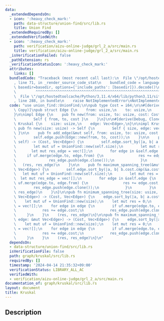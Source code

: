 ```yaml
---
data:
  _extendedDependsOn:
  - icon: ':heavy_check_mark:'
    path: data-structure/union-find/src/lib.rs
    title: Union Find
  _extendedRequiredBy: []
  _extendedVerifiedWith:
  - icon: ':heavy_check_mark:'
    path: verification/aizu-online-judge/grl_2_a/src/main.rs
    title: verification/aizu-online-judge/grl_2_a/src/main.rs
  _isVerificationFailed: false
  _pathExtension: rs
  _verificationStatusIcon: ':heavy_check_mark:'
  attributes:
    links: []
  bundledCode: "Traceback (most recent call last):\n  File \"/opt/hostedtoolcache/Python/3.11.4/x64/lib/python3.11/site-packages/onlinejudge_verify/documentation/build.py\"\
    , line 71, in _render_source_code_stat\n    bundled_code = language.bundle(stat.path,\
    \ basedir=basedir, options={'include_paths': [basedir]}).decode()\n          \
    \         ^^^^^^^^^^^^^^^^^^^^^^^^^^^^^^^^^^^^^^^^^^^^^^^^^^^^^^^^^^^^^^^^^^^^^^^^^^^^^^^^^\n\
    \  File \"/opt/hostedtoolcache/Python/3.11.4/x64/lib/python3.11/site-packages/onlinejudge_verify/languages/rust.py\"\
    , line 288, in bundle\n    raise NotImplementedError\nNotImplementedError\n"
  code: "use union_find::UnionFind;\n\npub type Cost = i64;\n\n#[derive(Debug, Clone,\
    \ Copy)]\npub struct Edge {\n    from: usize,\n    to: usize,\n    cost: Cost,\n\
    }\n\nimpl Edge {\n    pub fn new(from: usize, to: usize, cost: Cost) -> Self {\n\
    \        Self { from, to, cost }\n    }\n}\n\n#[derive(Debug, Clone)]\npub struct\
    \ Kruskal {\n    size: usize,\n    edge: Vec<Edge>,\n}\n\nimpl Kruskal {\n   \
    \ pub fn new(size: usize) -> Self {\n        Self { size, edge: vec![] }\n   \
    \ }\n\n    pub fn add_edge(&mut self, from: usize, to: usize, cost: Cost) {\n\
    \        self.edge.push(Edge::new(from, to, cost));\n    }\n\n    pub fn minimum_spanning_tree(&mut\
    \ self) -> (Cost, Vec<Edge>) {\n        self.edge.sort_by(|a, b| a.cost.cmp(&b.cost));\n\
    \        let mut uf = UnionFind::new(self.size);\n        let mut res = 0;\n \
    \       let mut res_edge = vec![];\n        for edge in &self.edge {\n       \
    \     if uf.merge(edge.to, edge.from) {\n                res += edge.cost;\n \
    \               res_edge.push(edge.clone());\n            }\n        }\n     \
    \   (res, res_edge)\n    }\n\n    pub fn maximum_spanning_tree(&mut self) -> (Cost,\
    \ Vec<Edge>) {\n        self.edge.sort_by(|a, b| b.cost.cmp(&a.cost));\n     \
    \   let mut uf = UnionFind::new(self.size);\n        let mut res = 0;\n      \
    \  let mut res_edge = vec![];\n        for edge in &self.edge {\n            if\
    \ uf.merge(edge.to, edge.from) {\n                res += edge.cost;\n        \
    \        res_edge.push(edge.clone());\n            }\n        }\n        (res,\
    \ res_edge)\n    }\n}\n\npub fn minimum_spanning_tree(size: usize, edge: &mut\
    \ Vec<Edge>) -> (Cost, Vec<Edge>) {\n    edge.sort_by(|a, b| a.cost.cmp(&b.cost));\n\
    \    let mut uf = UnionFind::new(size);\n    let mut res = 0;\n    let mut res_edge\
    \ = vec![];\n    for edge in edge {\n        if uf.merge(edge.to, edge.from) {\n\
    \            res += edge.cost;\n            res_edge.push(edge.clone());\n   \
    \     }\n    }\n    (res, res_edge)\n}\n\npub fn maximum_spanning_tree(size: usize,\
    \ edge: &mut Vec<Edge>) -> (Cost, Vec<Edge>) {\n    edge.sort_by(|a, b| b.cost.cmp(&a.cost));\n\
    \    let mut uf = UnionFind::new(size);\n    let mut res = 0;\n    let mut res_edge\
    \ = vec![];\n    for edge in edge {\n        if uf.merge(edge.to, edge.from) {\n\
    \            res += edge.cost;\n            res_edge.push(edge.clone());\n   \
    \     }\n    }\n    (res, res_edge)\n}\n"
  dependsOn:
  - data-structure/union-find/src/lib.rs
  isVerificationFile: false
  path: graph/kruskal/src/lib.rs
  requiredBy: []
  timestamp: '2024-04-14 21:35:32+09:00'
  verificationStatus: LIBRARY_ALL_AC
  verifiedWith:
  - verification/aizu-online-judge/grl_2_a/src/main.rs
documentation_of: graph/kruskal/src/lib.rs
layout: document
title: Kruskal
---
```


## Description
